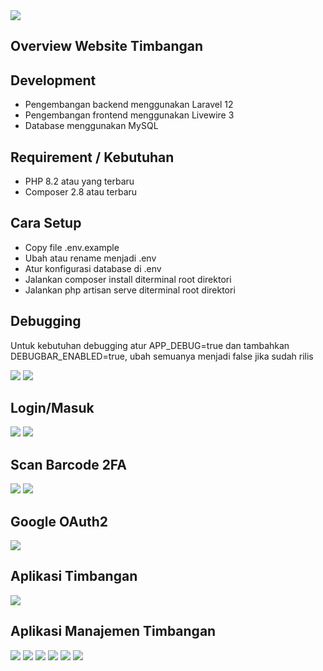 <img src="Screenshot 2025-09-22 084615.png">

## Overview Website Timbangan

## Development
- Pengembangan backend menggunakan Laravel 12
- Pengembangan frontend menggunakan Livewire 3
- Database menggunakan MySQL 


## Requirement / Kebutuhan
 - PHP 8.2 atau yang terbaru
 - Composer 2.8 atau terbaru

## Cara Setup
 - Copy file .env.example
 - Ubah atau rename menjadi .env
 - Atur konfigurasi database di .env
 - Jalankan composer install diterminal root direktori
 - Jalankan php artisan serve diterminal root direktori

## Debugging
Untuk kebutuhan debugging atur APP_DEBUG=true dan tambahkan DEBUGBAR_ENABLED=true, ubah semuanya menjadi false jika sudah rilis

<img src="Screenshot 2025-09-22 091159.png">

<img src="Screenshot 2025-09-22 091147.png">

## Login/Masuk
<img src="Screenshot 2025-09-22 084615.png">
<img src="Screenshot 2025-09-22 084748.png">


## Scan Barcode 2FA
<img src="Screenshot 2025-09-22 084711.png">
<img src="Screenshot 2025-09-22 084645.png">

## Google OAuth2
<img src="Screenshot 2025-09-22 092516.png">

## Aplikasi Timbangan
<img src="Screenshot 2025-09-22 084819.png">

## Aplikasi Manajemen Timbangan
<img src="Screenshot 2025-09-22 084835.png">
<img src="Screenshot 2025-09-22 084846.png">
<img src="Screenshot 2025-09-22 084857.png">
<img src="Screenshot 2025-09-22 084909.png">
<img src="Screenshot 2025-09-22 085008.png">
<img src="Screenshot 2025-09-22 085030.png">

